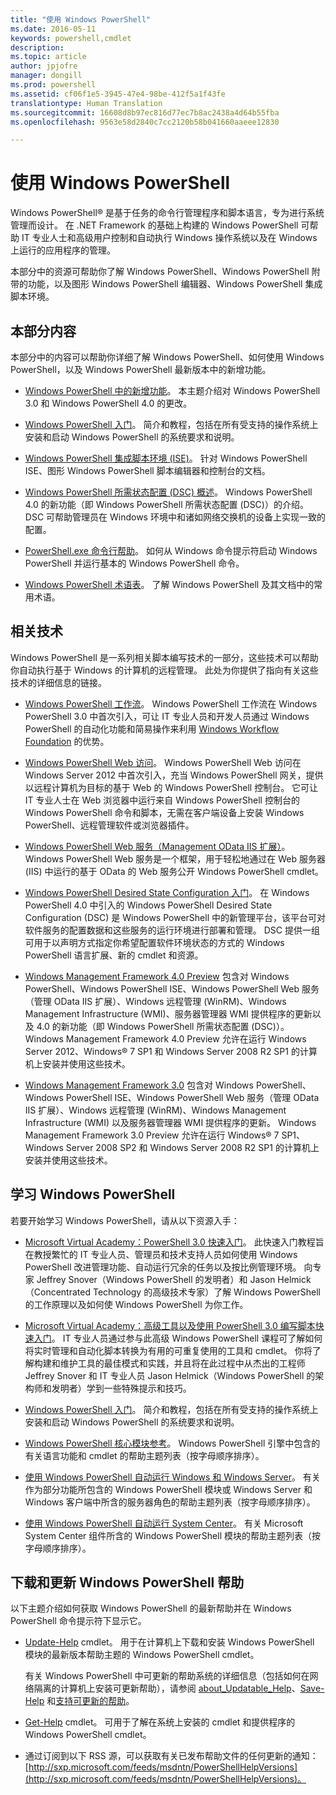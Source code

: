 ```yaml
---
title: "使用 Windows PowerShell"
ms.date: 2016-05-11
keywords: powershell,cmdlet
description: 
ms.topic: article
author: jpjofre
manager: dongill
ms.prod: powershell
ms.assetid: cf06f1e5-3945-47e4-98be-412f5a1f43fe
translationtype: Human Translation
ms.sourcegitcommit: 16608d8b97ec816d77ec7b8ac2438a4d64b55fba
ms.openlocfilehash: 9563e58d2840c7cc2120b58b041660aaeee12830

---
```


# 使用 Windows PowerShell
Windows PowerShell® 是基于任务的命令行管理程序和脚本语言，专为进行系统管理而设计。 在 .NET Framework 的基础上构建的 Windows PowerShell 可帮助 IT 专业人士和高级用户控制和自动执行 Windows 操作系统以及在 Windows 上运行的应用程序的管理。

本部分中的资源可帮助你了解 Windows PowerShell、Windows PowerShell 附带的功能，以及图形 Windows PowerShell 编辑器、Windows PowerShell 集成脚本环境。

## 本部分内容
本部分中的内容可以帮助你详细了解 Windows PowerShell、如何使用 Windows PowerShell，以及 Windows PowerShell 最新版本中的新增功能。

-   [Windows PowerShell 中的新增功能](../../whats-new/What-s-New-in-Windows-PowerShell-50.md)。 本主题介绍对 Windows PowerShell 3.0 和 Windows PowerShell 4.0 的更改。

-   [Windows PowerShell 入门](../Getting-Started-with-Windows-PowerShell.md)。 简介和教程，包括在所有受支持的操作系统上安装和启动 Windows PowerShell 的系统要求和说明。

-   [Windows PowerShell 集成脚本环境 &#40;ISE&#41;](Windows-PowerShell-Integrated-Scripting-Environment--ISE-.md)。 针对 Windows PowerShell ISE、图形 Windows PowerShell 脚本编辑器和控制台的文档。

-   [Windows PowerShell 所需状态配置 (DSC) 概述](https://technet.microsoft.com/en-us/library/04c9e716-822c-40f0-8fdf-f2dda8abd888)。 Windows PowerShell 4.0 的新功能（即 Windows PowerShell 所需状态配置 (DSC)）的介绍。 DSC 可帮助管理员在 Windows 环境中和诸如网络交换机的设备上实现一致的配置。

-   [PowerShell.exe 命令行帮助](../../core-powershell/console/PowerShell.exe-Command-Line-Help.md)。 如何从 Windows 命令提示符启动 Windows PowerShell 并运行基本的 Windows PowerShell 命令。

-   [Windows PowerShell 术语表](../../Windows-PowerShell-Glossary.md)。 了解 Windows PowerShell 及其文档中的常用术语。

## 相关技术
Windows PowerShell 是一系列相关脚本编写技术的一部分，这些技术可以帮助你自动执行基于 Windows 的计算机的远程管理。 此处为你提供了指向有关这些技术的详细信息的链接。

-   [Windows PowerShell 工作流](http://technet.microsoft.com/library/jj134242.aspx)。 Windows PowerShell 工作流在 Windows PowerShell 3.0 中首次引入，可让 IT 专业人员和开发人员通过 Windows PowerShell 的自动化功能和简易操作来利用 [Windows Workflow Foundation](http://msdn.microsoft.com/library/ee342461.aspx) 的优势。

-   [Windows PowerShell Web 访问](http://technet.microsoft.com/library/hh831611.aspx)。 Windows PowerShell Web 访问在 Windows Server 2012 中首次引入，充当 Windows PowerShell 网关，提供以远程计算机为目标的基于 Web 的 Windows PowerShell 控制台。 它可让 IT 专业人士在 Web 浏览器中运行来自 Windows PowerShell 控制台的 Windows PowerShell 命令和脚本，无需在客户端设备上安装 Windows PowerShell、远程管理软件或浏览器插件。

-   [Windows PowerShell Web 服务（Management OData IIS 扩展）](http://msdn.microsoft.com/library/windows/desktop/hh880865.aspx)。 Windows PowerShell Web 服务是一个框架，用于轻松地通过在 Web 服务器 (IIS) 中运行的基于 OData 的 Web 服务公开 Windows PowerShell cmdlet。

-   [Windows PowerShell Desired State Configuration 入门](https://technet.microsoft.com/en-us/library/c134aa32-b085-4656-9a89-955d8ff768d0)。 在 Windows PowerShell 4.0 中引入的 Windows PowerShell Desired State Configuration (DSC) 是 Windows PowerShell 中的新管理平台，该平台可对软件服务的配置数据和这些服务的运行环境进行部署和管理。 DSC 提供一组可用于以声明方式指定你希望配置软件环境状态的方式的 Windows PowerShell 语言扩展、新的 cmdlet 和资源。

-   [Windows Management Framework 4.0 Preview](http://go.microsoft.com/fwlink/?LinkID=293881) 包含对 Windows PowerShell、Windows PowerShell ISE、Windows PowerShell Web 服务（管理 OData IIS 扩展）、Windows 远程管理 (WinRM)、Windows Management Infrastructure (WMI)、服务器管理器 WMI 提供程序的更新以及 4.0 的新功能（即 Windows PowerShell 所需状态配置 (DSC)）。 Windows Management Framework 4.0 Preview 允许在运行 Windows Server 2012、Windows® 7 SP1 和 Windows Server 2008 R2 SP1 的计算机上安装并使用这些技术。

-   [Windows Management Framework 3.0](http://www.microsoft.com/download/details.aspx?id=34595) 包含对 Windows PowerShell、Windows PowerShell ISE、Windows PowerShell Web 服务（管理 OData IIS 扩展）、Windows 远程管理 (WinRM)、Windows Management Infrastructure (WMI) 以及服务器管理器 WMI 提供程序的更新。 Windows Management Framework 3.0 Preview 允许在运行 Windows® 7 SP1、Windows Server 2008 SP2 和 Windows Server 2008 R2 SP1 的计算机上安装并使用这些技术。

## 学习 Windows PowerShell
若要开始学习 Windows PowerShell，请从以下资源入手：

-   [Microsoft Virtual Academy：PowerShell 3.0 快速入门](https://mva.microsoft.com/en-us/training-courses/getting-started-with-powershell-3-0-jump-start-8276)。 此快速入门教程旨在教授繁忙的 IT 专业人员、管理员和技术支持人员如何使用 Windows PowerShell 改进管理功能、自动运行冗余的任务以及按比例管理环境。 向专家 Jeffrey Snover（Windows PowerShell 的发明者）和 Jason Helmick（Concentrated Technology 的高级技术专家）了解 Windows PowerShell 的工作原理以及如何使 Windows PowerShell 为你工作。

-   [Microsoft Virtual Academy：高级工具以及使用 PowerShell 3.0 编写脚本快速入门](https://mva.microsoft.com/en-US/training-courses/advanced-tools-scripting-with-powershell-30-jump-start-8277)。 IT 专业人员通过参与此高级 Windows PowerShell 课程可了解如何将实时管理和自动化脚本转换为有用的可重复使用的工具和 cmdlet。 你将了解构建和维护工具的最佳模式和实践，并且将在此过程中从杰出的工程师 Jeffrey Snover 和 IT 专业人员 Jason Helmick（Windows PowerShell 的架构师和发明者）学到一些特殊提示和技巧。

-   [Windows PowerShell 入门](../Getting-Started-with-Windows-PowerShell.md)。 简介和教程，包括在所有受支持的操作系统上安装和启动 Windows PowerShell 的系统要求和说明。

-   [Windows PowerShell 核心模块参考](http://technet.microsoft.com/library/hh847741(v=wps.630).aspx)。 Windows PowerShell 引擎中包含的有关语言功能和 cmdlet 的帮助主题列表（按字母顺序排序）。

-   [使用 Windows PowerShell 自动运行 Windows 和 Windows Server](http://technet.microsoft.com/library/dn249523.aspx)。 有关作为部分功能所包含的 Windows PowerShell 模块或 Windows Server 和 Windows 客户端中所含的服务器角色的帮助主题列表（按字母顺序排序）。

-   [使用 Windows PowerShell 自动运行 System Center](https://technet.microsoft.com/en-us/library/mt156962.aspx)。 有关 Microsoft System Center 组件所含的 Windows PowerShell 模块的帮助主题列表（按字母顺序排序）。

## 下载和更新 Windows PowerShell 帮助
以下主题介绍如何获取 Windows PowerShell 的最新帮助并在 Windows PowerShell 命令提示符下显示它。

-   [Update-Help](http://technet.microsoft.com/library/hh849720.aspx) cmdlet。 用于在计算机上下载和安装 Windows PowerShell 模块的最新版本帮助主题的 Windows PowerShell cmdlet。

    有关 Windows PowerShell 中可更新的帮助系统的详细信息（包括如何在网络隔离的计算机上安装可更新帮助），请参阅 [about_Updatable_Help](http://technet.microsoft.com/library/hh847735.aspx)、[Save-Help](http://technet.microsoft.com/library/hh849724.aspx) 和[支持可更新的帮助](http://msdn.microsoft.com/library/hh852754.aspx)。

-   [Get-Help](http://technet.microsoft.com/library/hh849696(v=wps.630).aspx) cmdlet。 可用于了解在系统上安装的 cmdlet 和提供程序的 Windows PowerShell cmdlet。

-   通过订阅到以下 RSS 源，可以获取有关已发布帮助文件的任何更新的通知：[http://sxp.microsoft.com/feeds/msdntn/PowerShellHelpVersions](http://sxp.microsoft.com/feeds/msdntn/PowerShellHelpVersions)。




<!--HONumber=Oct16_HO1-->


